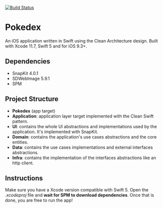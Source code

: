 [![Build Status](https://app.bitrise.io/app/3f3509de68c03e35/status.svg?token=gF8edjub3W-8YAowEMWMQA)](https://app.bitrise.io/app/3f3509de68c03e35)

# Pokedex
An iOS application written in Swift using the Clean Architecture design. Built with Xcode 11.7, Swift 5 and for iOS 9.3+.

## Dependencies
- SnapKit 4.0.1
- SDWebImage 5.9.1
- SPM

## Project Structure

- **Pokedex** (app target)
- **Application**: application layer target implemented with the Clean Swift pattern.
- **UI**: contains the whole UI abstractions and implementations used by the application. It's implemented with SnapKit.
- **Domain**: contains the application's use cases abstractions and the core entities.
- **Data**: contains the use cases implementations and external interfaces abstractions.
- **Infra**: contains the implementation of the interfaces abstractions like an http client.

## Instructions

Make sure you have a Xcode version compatible with Swift 5. Open the *.xcodeproj* file and **wait for SPM to download dependencies**. 
Once that is done, you are free to run the app!
